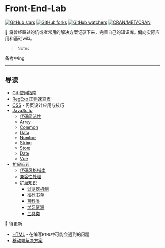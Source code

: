 # Front-End-Lab

[![GitHub stars](https://img.shields.io/github/stars/anran758/Front-End-Lab.svg?style=flat-square)](https://github.com/anran758/Front-End-Lab/stargazers)
[![GitHub forks](https://img.shields.io/github/forks/anran758/Front-End-Lab.svg?style=flat-square)](https://github.com/anran758/Front-End-Lab/network)
[![GitHub watchers](https://img.shields.io/github/watchers/anran758/Front-End-Lab.svg?style=flat-square)](https://github.com/anran758/Front-End-Lab/watchers)
[![CRAN/METACRAN](https://img.shields.io/cran/l/devtools.svg?style=flat-square)](https://github.com/anran758/Front-End-Lab)

:art: 将曾经踩过的坑或者常用的解决方案记录下来，完善自己的知识库。偏向实际应用和基础wiki。

> Notes

备考中ing

---

## 导读

- [Git 使用指南](./git)
- [RegExp 正则速查表](./REGEXP)
- [CSS](./css) - 网页设计应用与技巧
- [JavaScrip](./javascript)
  - [代码简洁性](./javascript#%E4%BB%A3%E7%A0%81%E7%AE%80%E6%B4%81%E6%80%A7)
  - [Array](./javascript#array)
  - [Common](./javascript#common)
  - [Data](./javascript#data)
  - [Number](./javascript#number)
  - [String](./javascript#string)
  - [Store](./javascript#store)
  - [Date](./javascript#date)
  - [Vue](./javascript#vue)
- [扩展阅读](./further)
  - [代码风格指南](./further#%E4%BB%A3%E7%A0%81%E9%A3%8E%E6%A0%BC%E6%8C%87%E5%8D%97)
  - [兼容性处理](./further#%E5%85%BC%E5%AE%B9%E6%80%A7%E5%A4%84%E7%90%86)
  - [扩展知识](./further#%E6%89%A9%E5%B1%95%E7%9F%A5%E8%AF%86)
    - [浏览器机制](./further#%E6%B5%8F%E8%A7%88%E5%99%A8%E6%9C%BA%E5%88%B6)
    - [推荐书单](./further#%E6%8E%A8%E8%8D%90%E4%B9%A6%E5%8D%95)
    - [百科类](./further#%E7%99%BE%E7%A7%91%E7%B1%BB)
    - [学习资源](./further#%E5%AD%A6%E4%B9%A0%E8%B5%84%E6%BA%90)
    - [工具类](./further#%E5%B7%A5%E5%85%B7%E7%B1%BB)

:construction: 待更新

- [HTML](./html) - 在编写`HTML`中可能会遇到的问题
- [移动端解决方案](./mobile)
